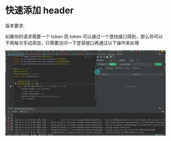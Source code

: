 # 快速添加 header

版本要求: <Badge text="2.0.0" />

如果你的请求需要一个 token 而 token 可以通过一个登陆接口得到，那么你可以不用每次手动添加，只需要访问一下登录接口再通过以下操作来处理

![fastAddToken](/img/fastAddToken.gif)
